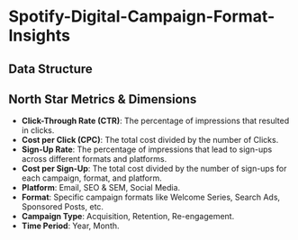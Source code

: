 # Spotify-Digital-Campaign-Format-Insights






## Data Structure






## North Star Metrics & Dimensions
- **Click-Through Rate (CTR)**: The percentage of impressions that resulted in clicks.
- **Cost per Click (CPC)**: The total cost divided by the number of Clicks.
- **Sign-Up Rate**: The percentage of impressions that lead to sign-ups across different formats and platforms.
- **Cost per Sign-Up**: The total cost divided by the number of sign-ups for each campaign, format, and platform.
- **Platform**: Email, SEO & SEM, Social Media.
- **Format**: Specific campaign formats like Welcome Series, Search Ads, Sponsored Posts, etc.
- **Campaign Type**: Acquisition, Retention, Re-engagement.
- **Time Period**: Year, Month.
